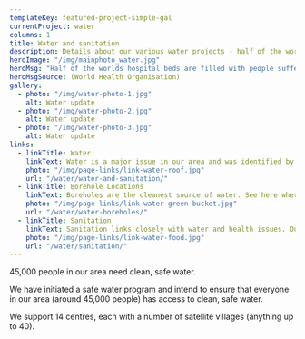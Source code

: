 ```yaml
---
templateKey: featured-project-simple-gal
currentProject: water
columns: 1
title: Water and sanitation
description: Details about our various water projects - half of the worlds hospital beds are filled with people suffering from a water-related disease
heroImage: "/img/mainphoto_water.jpg"
heroMsg: "Half of the worlds hospital beds are filled with people suffering from a water-related disease"
heroMsgSource: (World Health Organisation)
gallery:
  - photo: "/img/water-photo-1.jpg"
    alt: Water update
  - photo: "/img/water-photo-2.jpg"
    alt: Water update
  - photo: "/img/water-photo-3.jpg"
    alt: Water update
links:
  - linkTitle: Water
    linkText: Water is a major issue in our area and was identified by our community as one of the highest priorities. Rotary International supported us in 2011 - 2013 to put in 38 new wells, and further funding is in the pipeline.
    photo: "/img/page-links/link-water-roof.jpg"
    url: "/water/water-and-sanitation/"
  - linkTitle: Borehole Locations
    linkText: Boreholes are the cleanest source of water. See here where the 2011 - 2013 Rotary International funded wells were dug.
    photo: "/img/page-links/link-water-green-bucket.jpg"
    url: "/water/water-boreholes/"
  - linkTitle: Sanitation
    linkText: Sanitation links closely with water and health issues. Our Tapping Potential group links all of these areas.
    photo: "/img/page-links/link-water-food.jpg"
    url: "/water/sanitation/"
---
```


45,000 people in our area need clean, safe water.

We have initiated a safe water program and intend to ensure that everyone in our area (around 45,000 people) has access to clean, safe water.

We support 14 centres, each with a number of satellite villages (anything up to 40).
